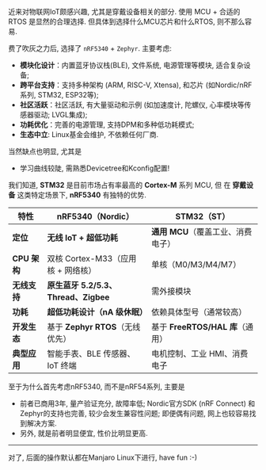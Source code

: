 近来对物联网IoT颇感兴趣, 尤其是穿戴设备相关的部分.
使用 MCU + 合适的RTOS 是显然的合理选择.
但具体到选择什么MCU芯片和什么RTOS, 则不那么容易.

费了吹灰之力后, 选择了 `nRF5340` + `Zephyr`.
主要考虑:
- **模块化设计**：内置蓝牙协议栈(BLE), 文件系统, 电源管理等模块, 适合复杂设备;
- **跨平台支持**：支持多种架构 (ARM, RISC-V, Xtensa), 和芯片 (如Nordic/nRF系列, STM32, ESP32等);
- **社区活跃**：社区活跃, 有大量驱动和示例 (如加速度计, 陀螺仪, 心率模块等传感器驱动; LVGL集成);
- **功耗优化**：完善的电源管理, 支持DPM和多种低功耗模式;
- **生态中立**: Linux基金会维护, 不依赖任何厂商.

当然缺点也明显, 尤其是
- 学习曲线较陡, 需熟悉Devicetree和Kconfig配置!


我们知道, **STM32** 是目前市场占有率最高的 **Cortex-M** 系列 MCU, 但
在 **穿戴设备** 这类特定场景下, **nRF5340** 有独特的优势.

| 特性                | **nRF5340**（Nordic）              | **STM32**（ST）                   |
|---------------------|-----------------------------------|-----------------------------------|
| **定位**            | **无线 IoT + 超低功耗**            | **通用 MCU**（覆盖工业、消费电子） |
| **CPU 架构**        | 双核 Cortex-M33（应用核 + 网络核） | 单核（M0/M3/M4/M7）               |
| **无线支持**        | **原生蓝牙 5.2/5.3、Thread、Zigbee** | 需外接模块                   |
| **功耗**            | **超低功耗设计（nA 级休眠）**      | 依赖具体型号（通常较高）           |
| **开发生态**        | 基于 **Zephyr RTOS**（无线优先）   | 基于 **FreeRTOS/HAL 库**（通用）   |
| **典型应用**        | 智能手表、BLE 传感器、IoT 终端     | 电机控制、工业 HMI、消费电子       |

至于为什么首先考虑nRF5340, 而不是nRF54系列, 主要是
- 前者已商用3年, 量产验证充分, 故障率低; Nordic官方SDK (nRF Connect) 和Zephyr的支持也完善, 较少会发生兼容性问题; 即便偶有问题, 网上也较容易找到解决方案.
- 另外, 就是前者明显便宜, 性价比明显更高.

------

对了, 后面的操作默认都在Manjaro Linux下进行, have fun :-)
